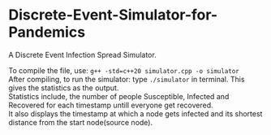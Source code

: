 # Discrete-Event-Simulator-for-Pandemics
A Discrete Event Infection Spread Simulator.  

To compile the file, use: ```g++ -std=c++20 simulator.cpp -o simulator```  
After compiling, to run the simulator: type ```./simulator``` in terminal. This gives the statistics as the output.  
Statistics include, the number of people Susceptible, Infected and Recovered for each timestamp untill everyone get recovered.  
It also displays the timestamp at which a node gets infected and its shortest distance from the start node(source node).
